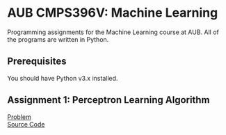 # AUB CMPS396V: Machine Learning
Programming assignments for the Machine Learning course at AUB. All of the programs are written in Python.

## Prerequisites
You should have Python v3.x installed.

## Assignment 1: Perceptron Learning Algorithm
[Problem](https://github.com/ahmadghizzawi/aub-ml/blob/master/assignment1/assignment1.md) <br />
[Source Code](https://github.com/ahmadghizzawi/aub-ml/blob/master/assignment1/assignment1-perceptron.py)
